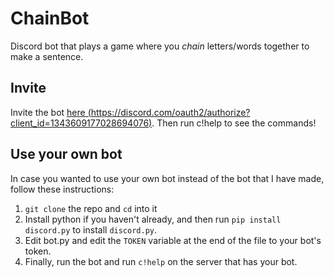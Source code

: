 # ChainBot
Discord bot that plays a game where you *chain* letters/words together to make a sentence.

## Invite

Invite the bot [here (https://discord.com/oauth2/authorize?client_id=1343609177028694076)](https://discord.com/oauth2/authorize?client_id=1343609177028694076).
Then run c!help to see the commands!

## Use your own bot
In case you wanted to use your own bot instead of the bot that I have made, follow these instructions:
1. `git clone` the repo and `cd` into it
2. Install python if you haven't already, and then run `pip install discord.py` to install `discord.py`.
3. Edit bot.py and edit the `TOKEN` variable at the end of the file to your bot's token.
4. Finally, run the bot and run `c!help` on the server that has your bot.
